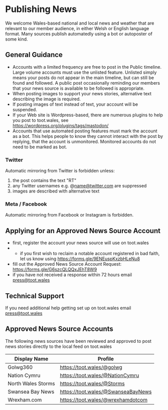 # Publishing News
We welcome Wales-based national and local news and weather that are relevant to our member audience, in either Welsh or English language format. Many sources publish automatedly using a bot or autoposter of some kind.

## General Guidance
- Accounts with a limited frequency are free to post in the Public timeline. Large volume accounts must use the unlisted feature. Unlisted simply means your posts do not appear in the main timeline, but can still be found and followed. A public post occasionally reminding our members that your news source is available to be followed is appropriate.
- When posting images to support your news stories, alternative text describing the image is required.
- If posting images of text instead of text, your account will be suspended.
- If your Web site is Wordpress-based, there are numerous plugins to help you post to toot.wales, see https://wordpress.org/plugins/tags/mastodon/
- Accounts that use automated posting features must mark the account as a bot. This helps people to know they cannot interact with the post by replying, that the account is unmonitored. Monitored accounts do not need to be marked as bot.

### Twitter
Automatic mirroring from Twitter is forbidden unless:
1. the post contains the text "RT"
2. any Twitter usernames e.g. @name@twitter.com are suppressed
3. images are described with alternative text

### Meta / Facebook
Automatic mirroring from Facebook or Instagram is forbidden.

## Applying for an Approved News Source Account
 - first, register the account your news source will use on toot.wales
 - - if you first wish to reclaim a notable account registered in bad faith, let us know using https://forms.gle/9ENEuspKxzbHLeNu8
 - fill out the Approved News Source Account Request: https://forms.gle/G6szcQLQQxJEhT8W9
 - if you have not received a response within 72 hours email press@toot.wales
 
## Technical Support
If you need additional help getting set up on toot.wales email press@toot.wales

## Approved News Source Accounts
The following news sources have been reviewed and approved to post news stories directly to the local feed on toot.wales

| Display Name  | Profile |
| ------------- | ------------- |
| Golwg360 | https://toot.wales/@golwg |
| Nation Cymru | https://toot.wales/@NationCymru |
| North Wales Storms | https://toot.wales/@Storms |
| Swansea Bay News | https://toot.wales/@SwanseaBayNews |
| Wrexham.com | https://toot.wales/@wrexhamdotcom |
